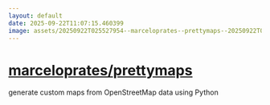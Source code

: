 ```yaml
---
layout: default
date: 2025-09-22T11:07:15.460399
image: assets/20250922T025527954--marceloprates--prettymaps--20250922T030229070--cropped.png
---
```


# [marceloprates/prettymaps](https://github.com/marceloprates/prettymaps)

generate custom maps from OpenStreetMap data using Python
